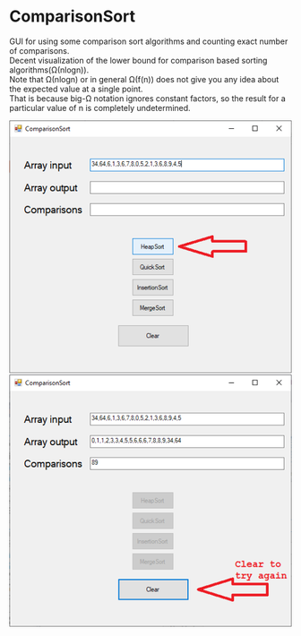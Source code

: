 # ComparisonSort
GUI for using some comparison sort algorithms and counting exact number of comparisons.  
Decent visualization of the lower bound for comparison based sorting algorithms(Ω(nlogn)).  
Note that Ω(nlogn) or in general Ω(f(n)) does not give you any idea about the expected value at a single point.  
That is because big-Ω notation ignores constant factors, so the result for a particular value of n is completely undetermined.    
  
![alt text](https://raw.githubusercontent.com/AlexKln/ComparisonSort/master/images/screenshot1.png)  
![alt text](https://raw.githubusercontent.com/AlexKln/ComparisonSort/master/images/screenshot2.png)
